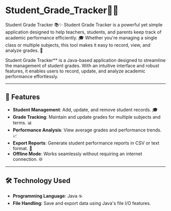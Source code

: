 # Student_Grade_Tracker🚀🚀
   Student Grade Tracker 📚✨ Student Grade Tracker is a powerful yet simple application designed to help teachers, students, and parents keep track of academic performance efficiently. 🎓 Whether you're managing a single class or multiple subjects, this tool makes it easy to record, view, and analyze grades. 🌟

  Student Grade Tracker** is a Java-based application designed to streamline the management of student grades. With an intuitive interface and robust features, it enables users to record, update, and analyze academic performance effortlessly.  

---

## 🚀 Features  

- **Student Management**: Add, update, and remove student records. 🎓  
- **Grade Tracking**: Maintain and update grades for multiple subjects and terms. 📊  
- **Performance Analysis**: View average grades and performance trends. 📈  
- **Export Reports**: Generate student performance reports in CSV or text format. 📂  
- **Offline Mode**: Works seamlessly without requiring an internet connection. 🌐  

---

## 🛠️ Technology Used  

- **Programming Language**: Java ☕  
- **File Handling**: Save and export data using Java's file I/O features.
